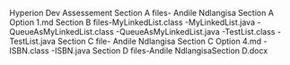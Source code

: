 
Hyperion Dev  Assessement
Section A files- Andile Ndlangisa Section A Option 1.md
Section B files-MyLinkedList.class
               -MyLinkedList.java
               -QueueAsMyLinkedList.class
               -QueueAsMyLinkedList.java
               -TestList.class
               -TestList.java
 Section C file- Andile Ndlangisa Section C Option 4.md
               -ISBN.class
               -ISBN.java
Section D files-Andile NdlangisaSection D.docx

